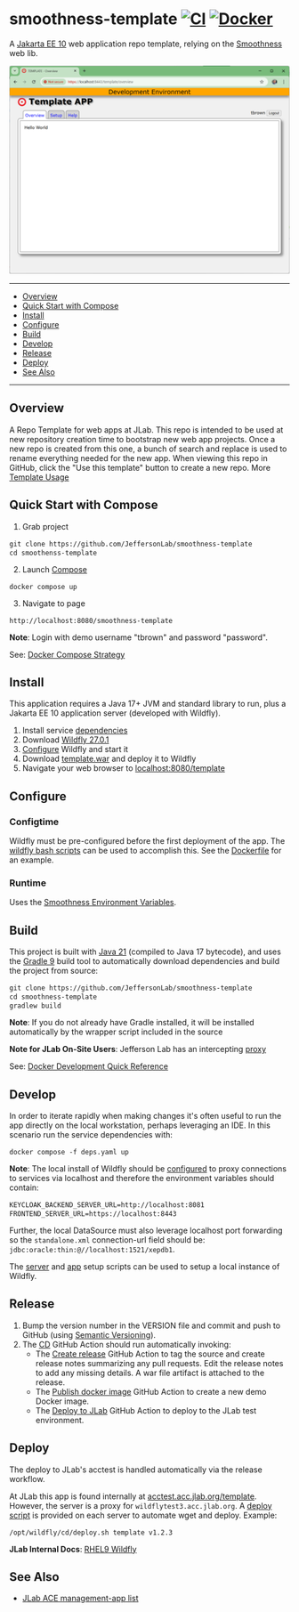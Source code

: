 # smoothness-template [![CI](https://github.com/JeffersonLab/smoothness-template/actions/workflows/ci.yaml/badge.svg)](https://github.com/JeffersonLab/smoothness-template/actions/workflows/ci.yaml) [![Docker](https://img.shields.io/docker/v/jeffersonlab/smoothness-template?sort=semver&label=DockerHub)](https://hub.docker.com/r/jeffersonlab/smoothness-template)
A [Jakarta EE 10](https://en.wikipedia.org/wiki/Jakarta_EE) web application repo template, relying on the [Smoothness](https://github.com/JeffersonLab/smoothness) web lib.

![Screenshot](https://github.com/JeffersonLab/smoothness-template/raw/main/Screenshot.png?raw=true "Screenshot")

---
- [Overview](https://github.com/JeffersonLab/smoothness-template#overview)
- [Quick Start with Compose](https://github.com/JeffersonLab/smoothness-template#quick-start-with-compose)
- [Install](https://github.com/JeffersonLab/smoothness-template#install)
- [Configure](https://github.com/JeffersonLab/smoothness-template#configure)
- [Build](https://github.com/JeffersonLab/smoothenss-template#build)
- [Develop](https://github.com/JeffersonLab/smoothness-template#develop)
- [Release](https://github.com/JeffersonLab/smoothness-template#release)
- [Deploy](https://github.com/JeffersonLab/smoothness-template#deploy)
- [See Also](https://github.com/JeffersonLab/smoothness-template#see-also)
---

## Overview
A Repo Template for web apps at JLab.  This repo is intended to be used at new repository creation time to bootstrap new web app projects.  Once a new repo is created from this one, a bunch of search and replace is used to rename everything needed for the new app.  When viewing this repo in GitHub, click the "Use this template" button to create a new repo.  More [Template Usage](https://github.com/JeffersonLab/smoothness-template/blob/main/TEMPLATE-USAGE.md)

## Quick Start with Compose
1. Grab project
```
git clone https://github.com/JeffersonLab/smoothness-template
cd smoothenss-template
```
2. Launch [Compose](https://github.com/docker/compose)
```
docker compose up
```
3. Navigate to page
```
http://localhost:8080/smoothness-template
```

**Note**: Login with demo username "tbrown" and password "password".

See: [Docker Compose Strategy](https://gist.github.com/slominskir/a7da801e8259f5974c978f9c3091d52c)

## Install
This application requires a Java 17+ JVM and standard library to run, plus a Jakarta EE 10 application server (developed with Wildfly).


1. Install service [dependencies](https://github.com/JeffersonLab/smoothness-template/blob/main/deps.yaml)
2. Download [Wildfly 27.0.1](https://www.wildfly.org/downloads/)
3. [Configure](https://github.com/JeffersonLab/smoothness-template#configure) Wildfly and start it
4. Download [template.war](https://github.com/JeffersonLab/smoothness-template/releases) and deploy it to Wildfly
5. Navigate your web browser to [localhost:8080/template](http://localhost:8080/template)

## Configure

### Configtime
Wildfly must be pre-configured before the first deployment of the app. The [wildfly bash scripts](https://github.com/JeffersonLab/wildfly#configure) can be used to accomplish this. See the [Dockerfile](https://github.com/JeffersonLab/smoothness-template/blob/main/Dockerfile) for an example.

### Runtime
Uses the [Smoothness Environment Variables](https://github.com/JeffersonLab/smoothness#environment-variables).

## Build
This project is built with [Java 21](https://adoptium.net/) (compiled to Java 17 bytecode), and uses the [Gradle 9](https://gradle.org/) build tool to automatically download dependencies and build the project from source:

```
git clone https://github.com/JeffersonLab/smoothness-template
cd smoothness-template
gradlew build
```
**Note**: If you do not already have Gradle installed, it will be installed automatically by the wrapper script included in the source

**Note for JLab On-Site Users**: Jefferson Lab has an intercepting [proxy](https://gist.github.com/slominskir/92c25a033db93a90184a5994e71d0b78)

See: [Docker Development Quick Reference](https://gist.github.com/slominskir/a7da801e8259f5974c978f9c3091d52c#development-quick-reference)

## Develop
In order to iterate rapidly when making changes it's often useful to run the app directly on the local workstation, perhaps leveraging an IDE.  In this scenario run the service dependencies with:
```
docker compose -f deps.yaml up
```
**Note**: The local install of Wildfly should be [configured](https://github.com/JeffersonLab/cnm#configure) to proxy connections to services via localhost and therefore the environment variables should contain:
```
KEYCLOAK_BACKEND_SERVER_URL=http://localhost:8081
FRONTEND_SERVER_URL=https://localhost:8443
```
Further, the local DataSource must also leverage localhost port forwarding so the `standalone.xml` connection-url field should be: `jdbc:oracle:thin:@//localhost:1521/xepdb1`.

The [server](https://github.com/JeffersonLab/wildfly/blob/main/scripts/server-setup.sh) and [app](https://github.com/JeffersonLab/wildfly/blob/main/scripts/app-setup.sh) setup scripts can be used to setup a local instance of Wildfly.

## Release
1. Bump the version number in the VERSION file and commit and push to GitHub (using [Semantic Versioning](https://semver.org/)).
2. The [CD](https://github.com/JeffersonLab/smoothness-template/blob/main/.github/workflows/cd.yaml) GitHub Action should run automatically invoking:
    - The [Create release](https://github.com/JeffersonLab/java-workflows/blob/main/.github/workflows/gh-release.yaml) GitHub Action to tag the source and create release notes summarizing any pull requests.   Edit the release notes to add any missing details.  A war file artifact is attached to the release.
    - The [Publish docker image](https://github.com/JeffersonLab/container-workflows/blob/main/.github/workflows/docker-publish.yaml) GitHub Action to create a new demo Docker image.
    - The [Deploy to JLab](https://github.com/JeffersonLab/general-workflows/blob/main/.github/workflows/jlab-deploy-app.yaml) GitHub Action to deploy to the JLab test environment.

## Deploy
The deploy to JLab's acctest is handled automatically via the release workflow.

At JLab this app is found internally at [acctest.acc.jlab.org/template](https://acctest.acc.jlab.org/template).  However, the server is a proxy for `wildflytest3.acc.jlab.org`.   A [deploy script](https://github.com/JeffersonLab/wildfly/blob/main/scripts/deploy.sh) is provided on each server to automate wget and deploy.  Example:

```
/opt/wildfly/cd/deploy.sh template v1.2.3
```

**JLab Internal Docs**:  [RHEL9 Wildfly](https://acgdocs.acc.jlab.org/en/ace/builds/rhel9-wildfly)

## See Also
- [JLab ACE management-app list](https://github.com/search?q=org%3Ajeffersonlab+topic%3Aace+topic%3Amanagement-app&type=repositories)
